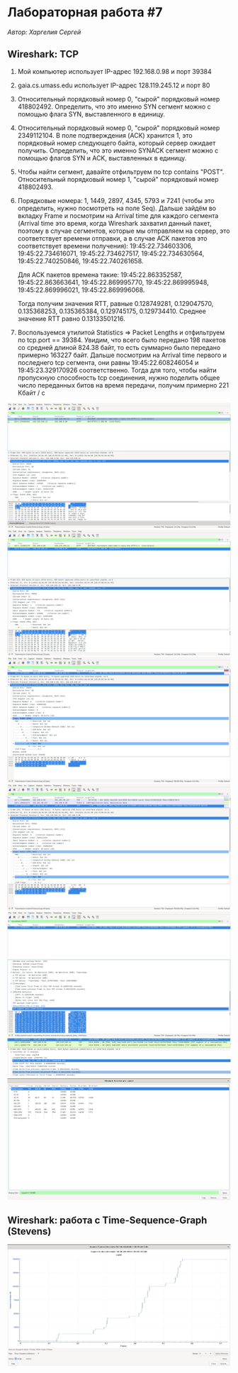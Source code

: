 # Лабораторная работа #7
*Автор: Харгелия Сергей*

## Wireshark: TCP

1. Мой компьютер использует IP-адрес 192.168.0.98 и порт 39384
2. gaia.cs.umass.edu использует IP-адрес 128.119.245.12 и порт 80
3. Относительный порядковый номер 0, "сырой" порядковый номер 418802492. Определить, что это именно SYN сегмент можно с помощью флага SYN, выставленного в единицу. 
4. Относительный порядковый номер 0, "сырой" порядковый номер 2349112104. В поле подтверждения (ACK) хранится 1, это порядковый номер следующего байта, который сервер ожидает получить. Определить, что это именно SYNACK сегмент можно с помощью флагов SYN и ACK, выставленных в единицу.
5. Чтобы найти сегмент, давайте отфильтруем по tcp contains "POST". Относительный порядковый номер 1, "сырой" порядковый номер 418802493.
6. Порядковые номера: 1, 1449, 2897, 4345, 5793 и 7241 (чтобы это определить, нужно посмотреть на поле Seq). 
   Дальше зайдём во вкладку Frame и посмотрим на Arrival time для каждого сегмента (Arrival time это время, когда Wireshark захватил данный пакет, поэтому в  случае сегментов, которые мы отправляем на сервер, это соответствует времени отправки, а в случае ACK пакетов это соответствует времени получения):   19:45:22.734603306, 19:45:22.734616071, 19:45:22.734627517, 19:45:22.734630564,  19:45:22.740250846, 19:45:22.740261658. 

   Для ACK пакетов времена такие: 19:45:22.863352587, 19:45:22.863663641, 19:45:22.869995770, 19:45:22.869995948, 19:45:22.869996021, 19:45:22.869996068.

   Тогда получим значения RTT, равные 0.128749281, 0.129047570, 0.135368253, 0.135365384, 0.129745175, 0.129734410. Среднее значение RTT равно 0.13133501216.

7. Воспользуемся утилитой Statistics => Packet Lengths и отфильтруем по tcp.port == 39384. Увидим, что всего было передано 198 пакетов со средней длиной 824.38 байт, то есть суммарно было передано примерно 163227 байт. Дальше посмотрим на Arrival time первого и последнего tcp сегмента, они равны 19:45:22.608246054 и 19:45:23.329170926 соответственно. Тогда для того, чтобы найти пропускную способность tcp соединения, нужно поделить общее число переданных битов на время передачи, получим примерно 221 Кбайт / c

![tcp_1](./assets/wireshark/tcp_1.png)
![tcp_2](./assets/wireshark/tcp_2.png)
![tcp_3](./assets/wireshark/tcp_3.png)
![tcp_4](./assets/wireshark/tcp_4.png)
![tcp_5](./assets/wireshark/tcp_5.png)
![tcp_6](./assets/wireshark/tcp_6.png)
![tcp_7](./assets/wireshark/tcp_7.png)

## Wireshark: работа с Time-Sequence-Graph (Stevens)

![time_sequence_graph](./assets/wireshark/sequence_numbers.png)
